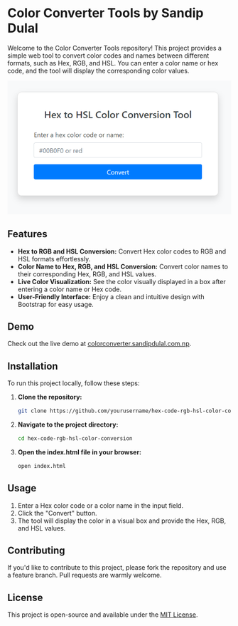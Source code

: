 # Color Converter Tools by Sandip Dulal

Welcome to the Color Converter Tools repository! This project provides a simple web tool to convert color codes and names between different formats, such as Hex, RGB, and HSL. You can enter a color name or hex code, and the tool will display the corresponding color values.

![Tool Sample](public/tool_sample.png)

## Features

- **Hex to RGB and HSL Conversion:** Convert Hex color codes to RGB and HSL formats effortlessly.
- **Color Name to Hex, RGB, and HSL Conversion:** Convert color names to their corresponding Hex, RGB, and HSL values.
- **Live Color Visualization:** See the color visually displayed in a box after entering a color name or Hex code.
- **User-Friendly Interface:** Enjoy a clean and intuitive design with Bootstrap for easy usage.

## Demo

Check out the live demo at [colorconverter.sandipdulal.com.np](http://colorconverter.sandipdulal.com.np).

## Installation

To run this project locally, follow these steps:

1. **Clone the repository:**

    ```bash
    git clone https://github.com/yourusername/hex-code-rgb-hsl-color-conversion.git
    ```

2. **Navigate to the project directory:**

    ```bash
    cd hex-code-rgb-hsl-color-conversion
    ```

3. **Open the index.html file in your browser:**

    ```bash
    open index.html
    ```

## Usage

1. Enter a Hex color code or a color name in the input field.
2. Click the "Convert" button.
3. The tool will display the color in a visual box and provide the Hex, RGB, and HSL values.

## Contributing

If you'd like to contribute to this project, please fork the repository and use a feature branch. Pull requests are warmly welcome.

## License

This project is open-source and available under the [MIT License](LICENSE).

